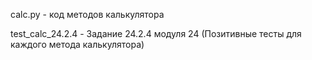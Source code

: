 calc.py - код методов калькулятора

test_calc_24.2.4 - Задание 24.2.4 модуля 24 (Позитивные тесты для каждого метода калькулятора)
